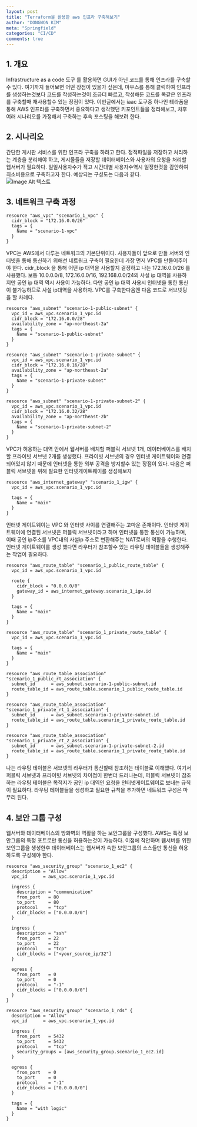 ```yaml
---
layout: post
title: "Terraform을 활용한 aws 인프라 구축해보기"
author: "DONGWON KIM"
meta: "Springfield"
categories: "CI/CD"
comments: true
---
```


## 1. 개요
Infrastructure as a code 도구 를 활용하면 GUI가 아닌 코드를 통해 인프라를 구축할수 있다. 여기까지 들어보면 어떤 장점이 있을가 싶은데, 마우스를 통해 클릭하여 인프라를 생성하는것보다 코드를 작성하는것이 조금더 빠르고, 작성해둔 코드를 똑같은 인프라를 구축할때 재사용할수 있는 장점이 있다. 이번글에서는 iaac 도구중 하나인 테라폼을 통해 AWS 인프라를 구축하면서 중요하다고 생각했던 키포인트들을 정리해보고, 차후 여러 시나리오를 가정해서 구축하는 후속 포스팅을 해보려 한다.

## 2. 시나리오
간단한 게시판 서비스를 위한 인프라 구축을 하려고 한다. 정적파일을 저장하고 처리하는 계층을 분리해야 하고, 게시물들을 저장할 데이터베이스와 사용자의 요청을 처리할 웹서버가 필요하다. 일일사용자수가 적고 시간대별 사용자수역시 일정한것을 감안하여 최소비용으로 구축하고자 한다. 예상되는 구성도는 다음과 같다.
<br>
![Image Alt 텍스트](/img/2020/12/28/aws.jpg)


## 3. 네트워크 구축 과정
```
resource "aws_vpc" "scenario_1_vpc" {
  cidr_block = "172.16.0.0/26"
  tags = {
    Name = "scenario-1-vpc"
  }
}
```
VPC는 AWS에서 다루는 네트워크의 기본단위이다. 사용자들이 앞으로 만들 서버와 인터넷을 통해 통신하기 위해선 네트워크 구축이 필요한데 가장 먼저 VPC를 만들어주어야 한다. cidr_block 을 통해 어떤 ip 대역을 사용할지 결정하고 나는 172.16.0.0/26 를 사용했다. 보통 10.0.0.0/8, 172.16.0.0/16, 192.168.0.0/24의 사설 ip 대역을 사용하지만 공인 ip 대역 역시 사용이 가능하다. 다만 공인 ip 대역 사용시 인터넷을 통한 통신이 불가능하므로 사설 ip대역을 사용하자. VPC를 구축한다음엔 다음 코드로 서브넷팅을 할 차례다.

```
resource "aws_subnet" "scenario-1-public-subnet" {
  vpc_id = aws_vpc.scenario_1_vpc.id
  cidr_block = "172.16.0.0/28"
  availability_zone = "ap-northeast-2a"
  tags = {
    Name = "scenario-1-public-subnet"
  }
}

resource "aws_subnet" "scenario-1-private-subnet" {
  vpc_id = aws_vpc.scenario_1_vpc.id
  cidr_block = "172.16.0.16/28"
  availability_zone = "ap-northeast-2a"
  tags = {
    Name = "scenario-1-private-subnet"
  }
}

resource "aws_subnet" "scenario-1-private-subnet-2" {
  vpc_id = aws_vpc.scenario_1_vpc.id
  cidr_block = "172.16.0.32/28"
  availability_zone = "ap-northeast-2b"
  tags = {
    Name = "scenario-1-private-subnet-2"
  }
}
```
VPC가 허용하는 대역 안에서 웹서버를 배치할 퍼블릭 서브넷 1개, 데이터베이스를 배치할 프라이빗 서브넷 2개를 생성했다. 프라이빗 서브넷의 경우 인터넷 게이트웨이와 연결되어있지 않기 때문에 인터넷을 통한 외부 공격을 방지할수 있는 장점이 있다. 다음은 퍼블릭 서브넷을 위해 필요한 인터넷게이트웨이를 생성해보자

```
resource "aws_internet_gateway" "scenario_1_igw" {
  vpc_id = aws_vpc.scenario_1_vpc.id

  tags = {
    Name = "main"
  }
}
```
인터넷 게이트웨이는 VPC 와 인터넷 사이를 연결해주는 고마운 존재이다. 인터넷 게이트웨이에 연결된 서브넷은 퍼블릭 서브넷이라고 하며 인터넷을 통한 통신이 가능하며, 이때 공인 ip주소를 VPC내의 사설ip 주소로 변환해주는 NAT로써의 역활을 수행한다. 인터넷 게이트웨이를 생성 했다면 라우터가 참조할수 있는 라우팅 테이블들을 생성해주는 작업이 필요하다.

```
resource "aws_route_table" "scenario_1_public_route_table" {
  vpc_id = aws_vpc.scenario_1_vpc.id

  route {
    cidr_block = "0.0.0.0/0"
    gateway_id = aws_internet_gateway.scenario_1_igw.id
  }

  tags = {
    Name = "main"
  }
}

resource "aws_route_table" "scenario_1_private_route_table" {
  vpc_id = aws_vpc.scenario_1_vpc.id

  tags = {
    Name = "main"
  }
}

resource "aws_route_table_association" "scenario_1_public_rt_association" {
  subnet_id      = aws_subnet.scenario-1-public-subnet.id
  route_table_id = aws_route_table.scenario_1_public_route_table.id
}

resource "aws_route_table_association" "scenario_1_private_rt_1_association" {
  subnet_id      = aws_subnet.scenario-1-private-subnet.id
  route_table_id = aws_route_table.scenario_1_private_route_table.id
}

resource "aws_route_table_association" "scenario_1_private_rt_2_association" {
  subnet_id      = aws_subnet.scenario-1-private-subnet-2.id
  route_table_id = aws_route_table.scenario_1_private_route_table.id
}
```

나는 라우팅 테이블은 서브넷의 라우터가 통신할때 참조하는 테이블로 이해했다. 여기서 퍼블릭 서브넷과 프라이빗 서브넷의 차이점이 한번더 드러나는데, 퍼블릭 서브넷이 참조하는 라우팅 테이블은 목적지가 공인 ip 대역인 요청을 인터넷게이트웨이로 보내는 규칙이 필요하다. 라우팅 테이블들을 생성하고 필요한 규칙을 추가하면 네트워크 구성은 마무리 된다.

## 4. 보안 그룹 구성
웹서버와 데이터베이스의 방화벽의 역활을 하는 보안그룹을 구성했다. AWS는 특정 보안그룹의 특정 포트로만 통신을 허용하는것이 가능하다. 이점에 착안하며 웹서버를 위한 보안그룹을 생성한후 데이터베이스는 웹서버가 속한 보안그룹의 소스들만 통신을 허용하도록 구성해야 한다.
```
resource "aws_security_group" "scenario_1_ec2" {
  description = "Allow"
  vpc_id      = aws_vpc.scenario_1_vpc.id

  ingress {
    description = "communication"
    from_port   = 80
    to_port     = 80
    protocol    = "tcp"
    cidr_blocks = ["0.0.0.0/0"]
  }

  ingress {
    description = "ssh"
    from_port   = 22
    to_port     = 22
    protocol    = "tcp"
    cidr_blocks = ["<your_source_ip/32"]
  }

  egress {
    from_port   = 0
    to_port     = 0
    protocol    = "-1"
    cidr_blocks = ["0.0.0.0/0"]
  }
}

resource "aws_security_group" "scenario_1_rds" {
  description = "Allow"
  vpc_id      = aws_vpc.scenario_1_vpc.id

  ingress {
    from_port   = 5432
    to_port     = 5432
    protocol    = "tcp"
    security_groups = [aws_security_group.scenario_1_ec2.id]
  }

  egress {
    from_port   = 0
    to_port     = 0
    protocol    = "-1"
    cidr_blocks = ["0.0.0.0/0"]
  }

  tags = {
    Name = "with logic"
  }
}
```
